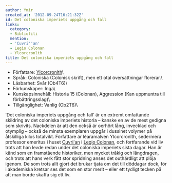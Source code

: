 ```yaml
---
author: Ymir
created_at: '2012-09-24T16:21:32Z'
id: Det coloniska imperiets uppgång och fall
links:
  category:
  - Bibliofili
  mention:
  - 'Cuvri''an'
  - Legio Colonan
  - Ylcorcronlth
title: Det coloniska imperiets uppgång och fall
---
```


-   Författare: [Ylcorcronlth]\
-   Språk: Coloniska (Colonisk skrift), men ett otal översättningar florerar.\
-   Läsbarhet: Svår (Ob4T6)\
-   Förkunskaper: Inga\
-   Kunskapsinnehåll: Historia 15 (Colonan), Aggression (Kan uppmuntra till förbättringsslag)\
-   Tillgänglighet: Vanlig (Ob2T6)\

’Det coloniska imperiets uppgång och fall’ är en extremt omfattande skildring av det coloniska
imperiets historia – kanske en av de mest gedigna som skrivits. Nackdelen är att den också är
oerhört lång, invecklad och otymplig – också de minsta exemplaren uppgår i dussinet volymer på
åtskilliga kilos totalvikt. Författare är léaramalven Ylcorcronlth, sedermera professor emeritus i
huset [Cuvri'an] i [Legio Colonan], och fortfarande vid liv trots att han levde redan under det
coloniska imperiets sista dagar. Han är känd som en framstående historiker, men mycket tråkig och
långdragen, och trots att hans verk fått stor spridning anses det outhärdligt att plöja igenom. De
som trots allt gjort det brukar tjata om det till döddagar dock, för i akademiska kretsar ses det
som en stor merit – eller ett tydligt tecken på att man borde skaffa sig ett liv.

  [Ylcorcronlth]: Ylcorcronlth
  [Cuvri'an]: Cuvrian
  [Legio Colonan]: Legio_Colonan